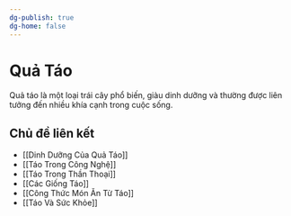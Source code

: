 ```yaml
---
dg-publish: true
dg-home: false
---
```

# Quả Táo
Quả táo là một loại trái cây phổ biến, giàu dinh dưỡng và thường được liên tưởng đến nhiều khía cạnh trong cuộc sống.

## Chủ đề liên kết
- [[Dinh Dưỡng Của Quả Táo]]
- [[Táo Trong Công Nghệ]]
- [[Táo Trong Thần Thoại]]
- [[Các Giống Táo]]
- [[Công Thức Món Ăn Từ Táo]]
- [[Táo Và Sức Khỏe]]
